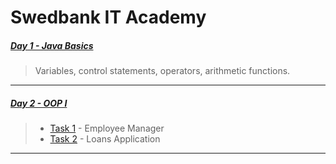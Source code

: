 # Swedbank IT Academy

##### [Day 1 - Java Basics](https://github.com/arnascizi/Akademija/tree/master/JavaBasics "Day 1 - Java Basics")

> Variables, control statements, operators, arithmetic functions.

---

##### [Day 2 - OOP I](https://github.com/arnascizi/Akademija/tree/master/oop "Day 2 - OOP I")

> - [Task 1](https://github.com/arnascizi/Akademija/tree/master/oop/TaskOne "Task 1") - Employee Manager
> - [Task 2](https://github.com/arnascizi/Akademija/tree/master/oop/TaskTwo "Task 2") - Loans Application

---
